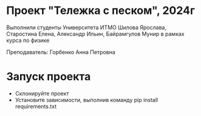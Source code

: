 # Проект "Тележка с песком", 2024г
<p>Выполнили студенты Университета ИТМО Шилова Ярослава, Старостина Елена, Александр Ильин, Байрамгулов Мунир в рамках курса по физике</p>
<p>Преподаватель: Горбенко Анна Петровна </p>

# Запуск проекта 
- Склонируйте проект 
- Установите зависимости, выполнив команду pip install requirements.txt

